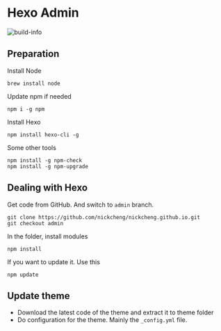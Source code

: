 # Hexo Admin

![build-info](https://travis-ci.org/nickcheng/nickcheng.github.io.svg)

## Preparation

Install  Node

`brew install node`

Update npm if needed

`npm i -g npm`

Install Hexo

`npm install hexo-cli -g`

Some other tools

```
npm install -g npm-check
npm install -g npm-upgrade
```

## Dealing with Hexo

Get code from GitHub. And switch to `admin` branch.

```
git clone https://github.com/nickcheng/nickcheng.github.io.git
git checkout admin
```

In the folder, install modules

`npm install`

If you want to update it. Use this

`npm update`

## Update theme

- Download the latest code of the theme and extract it to theme folder
- Do configuration for the theme. Mainly the `_config.yml` file.

